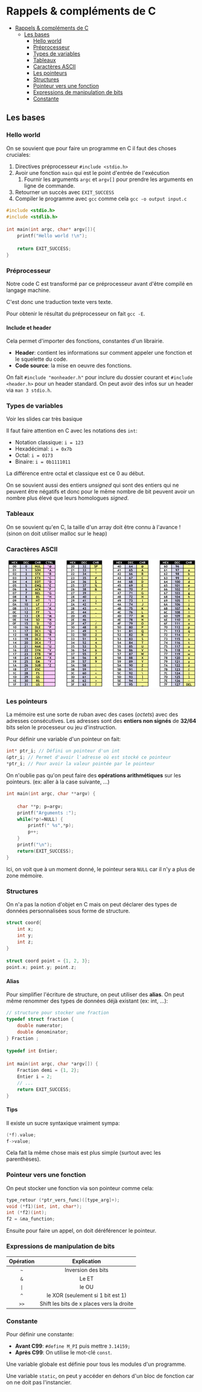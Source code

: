 # Rappels & compléments de C

- [Rappels \& compléments de C](#rappels--compléments-de-c)
  - [Les bases](#les-bases)
    - [Hello world](#hello-world)
    - [Préprocesseur](#préprocesseur)
    - [Types de variables](#types-de-variables)
    - [Tableaux](#tableaux)
    - [Caractères ASCII](#caractères-ascii)
    - [Les pointeurs](#les-pointeurs)
    - [Structures](#structures)
    - [Pointeur vers une fonction](#pointeur-vers-une-fonction)
    - [Expressions de manipulation de bits](#expressions-de-manipulation-de-bits)
    - [Constante](#constante)


## Les bases

### Hello world

On se souvient que pour faire un programme en C il faut des choses cruciales:
1. Directives préprocesseur `#include <stdio.h>`
2. Avoir une fonction `main` qui est le point d'entrée de l'exécution
   1. Fournir les arguments `argc` et `argv[]` pour prendre les arguments en ligne de commande.
3. Retourner un succès avec `EXIT_SUCCESS`
4. Compiler le programme avec `gcc` comme cela `gcc -o output input.c`

```C
#include <stdio.h>
#include <stdlib.h>

int main(int argc, char* argv[]){
    printf("Hello world !\n");

    return EXIT_SUCCESS;
}
```

### Préprocesseur

Notre code C est transformé par ce préprocesseur avant d'être compilé en langage machine.

C'est donc une traduction texte vers texte. 

Pour obtenir le résultat du préprocesseur on fait `gcc -E`.

#### Include et header

Cela permet d'importer des fonctions, constantes d'un librairie. 

- **Header**: contient les informations sur comment appeler une fonction et le squelette du code.
- **Code source**: la mise en oeuvre des fonctions.

On fait `#include "monheader.h"` pour inclure du dossier courant et `#include <header.h>` pour un header standard. On peut avoir des infos sur un header via `man 3 stdio.h`.

### Types de variables

Voir les slides car très basique

Il faut faire attention en C avec les notations des `int`:
- Notation classique: `i = 123`
- Hexadécimal: `i = 0x7b`
- Octal: `i = 0173`
- Binaire: `i = 0b1111011`

La différence entre octal et classique est ce 0 au début.

On se souvient aussi des entiers *unsigned* qui sont des entiers qui ne peuvent être négatifs et donc pour le même nombre de bit peuvent avoir un nombre plus élevé que leurs homologues *signed*.

### Tableaux

On se souvient qu'en C, la taille d'un array doit être connu à l'avance ! (sinon on doit utiliser malloc sur le heap)

### Caractères ASCII

![Alt text](image-6.png)


### Les pointeurs

La mémoire est une sorte de ruban avec des cases (*octets*) avec des adresses consécutives. Les adresses sont des **entiers non signés** de **32/64** bits selon le processeur ou jeu d'instruction.

Pour définir une variable d'un pointeur on fait:

```C
int* ptr_i; // Défini un pointeur d'un int
&ptr_i; // Permet d'avoir l'adresse où est stocké ce pointeur
*ptr_i; // Pour avoir la valeur pointée par le pointeur
```

On n'oublie pas qu'on peut faire des **opérations arithmétiques** sur les pointeurs. (ex: aller à la case suivante, ...)

```C
int main(int argc, char **argv) { 
    
    char **p; p=argv; 
    printf("Arguments :"); 
    while(*p!=NULL) { 
        printf(" %s",*p); 
        p++;
    }
    printf("\n");
    return(EXIT_SUCCESS);
}
```

Ici, on voit que à un moment donné, le pointeur sera `NULL` car il n'y a plus de zone mémoire.


### Structures

On n'a pas la notion d'objet en C mais on peut déclarer des types de données personnalisées sous forme de structure.

```C
struct coord{
    int x;
    int y;
    int z;
}

struct coord point = {1, 2, 3};
point.x; point.y; point.z;
```

#### Alias

Pour simplifier l'écriture de structure, on peut utiliser des **alias**. On peut même renommer des types de données déjà existant (ex: int, ...):


```C
// structure pour stocker une fraction 
typedef struct fraction { 
    double numerator; 
    double denominator; 
} Fraction ;

typedef int Entier;

int main(int argc, char *argv[]) {
    Fraction demi = {1, 2}; 
    Entier i = 2; 
    // ... 
    return EXIT_SUCCESS;
}
```

#### Tips

Il existe un sucre syntaxique vraiment sympa:

```c
(*f).value;
f->value;
```

Cela fait la même chose mais est plus simple (surtout avec les parenthèses).


### Pointeur vers une fonction

On peut stocker une fonction via son pointeur comme cela:

```C
type_retour (*ptr_vers_func)([type_arg]+);
void (*f1)(int, int, char*);
int (*f2)(int);
f2 = &ma_function;
```

Ensuite pour faire un appel, on doit déréférencer le pointeur.

### Expressions de manipulation de bits

| Opération |                Explication                |
| :-------: | :---------------------------------------: |
|    `~`    |            Inversion des bits             |
|    `&`    |                   Le ET                   |
|   `\|`    |                   le OU                   |
|    `^`    |     le XOR (seulement si 1 bit est 1)     |
|   `>>`    | Shift les bits de x places vers la droite |

### Constante

Pour définir une constante:
- **Avant C99**: `#define M_PI` puis mettre `3.14159;`
- **Après C99**: On utilise le mot-clé `const`.

Une variable globale est définie pour tous les modules d'un programme.

Une variable `static`, on peut y accéder en dehors d'un bloc de fonction car on ne doit pas l'instancier.


